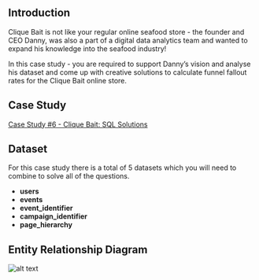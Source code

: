 ## Introduction
Clique Bait is not like your regular online seafood store - the founder and CEO Danny, was also a part of a digital data analytics team and wanted to expand his knowledge into the seafood industry!

In this case study - you are required to support Danny’s vision and analyse his dataset and come up with creative solutions to calculate funnel fallout rates for the Clique Bait online store.

## Case Study
[Case Study #6 - Clique Bait: SQL Solutions](./clique_bait_solutions.md)

## Dataset
For this case study there is a total of 5 datasets which you will need to combine to solve all of the questions.

- **users**
- **events**
- **event_identifier**
- **campaign_identifier**
- **page_hierarchy**

## Entity Relationship Diagram
![alt text](https://github.com/iweld/8-Week-SQL-Challenge/blob/main/Case%20Study%206%20-%20Clique%20Bait/ERD.JPG)
